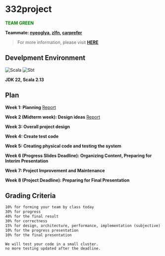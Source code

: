 # 332project
<span style="color: green;">**TEAM GREEN**</span>

**Teammate: [nyeoglya](https://github.com/nyeoglya), [zlfn](https://github.com/zlfn), [carprefer](https://github.com/carprefer)**

> For more information, please visit [**HERE**](http://pl.postech.ac.kr/~gla/cs332/index.html)

## Develpment Environment
![Scala](https://img.shields.io/badge/scala-%23DC322F.svg?style=for-the-badge&logo=scala&logoColor=white)
![Sbt](https://img.shields.io/badge/sbt-%235e150f.svg?style=for-the-badge&logo=apachenetbeanside&logoColor=white)

**JDK 22, Scala 2.13**

## Plan
**Week 1: Planning** [Report](https://htmlpreview.github.io/?https://github.com/nyeoglya/332project/blob/main/report/week1_report.html)

**Week 2 (Midterm week): Design ideas** [Report](https://htmlpreview.github.io/?https://github.com/nyeoglya/332project/blob/main/report/week2_report.html)

**Week 3: Overall project design**

**Week 4: Create test code**

**Week 5: Creating physical code and testing the system**

**Week 6 (Progress Slides Deadline): Organizing Content, Preparing for Interim Presentation**

**Week 7: Project Improvement and Maintenance**

**Week 8 (Project Deadline): Preparing for Final Presentation**

## Grading Criteria
```md
10% for forming your team by class today
30% for progress
40% for the final result
30% for correctness
15% for design, architecture, performance, implementation (subjective)
10% for the progress presentation
10% for the final presentation

We will test your code in a small cluster.
no more testing updated after the deadline.
```
